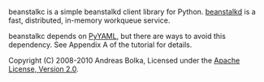 beanstalkc is a simple beanstalkd client library for
Python. [beanstalkd](http://kr.github.com/beanstalkd/) is a fast,
distributed, in-memory workqueue service.

beanstalkc depends on [PyYAML](http://pyyaml.org/), but there are ways
to avoid this dependency.  See Appendix A of the tutorial for details.

Copyright (C) 2008-2010 Andreas Bolka, Licensed under the [Apache License,
Version 2.0](http://www.apache.org/licenses/LICENSE-2.0).
